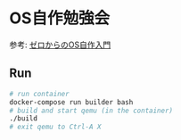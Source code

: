 # OS自作勉強会
参考: [ゼロからのOS自作入門](https://zero.osdev.jp/)

## Run
``` sh
# run container
docker-compose run builder bash
# build and start qemu (in the container)
./build
# exit qemu to Ctrl-A X
```
